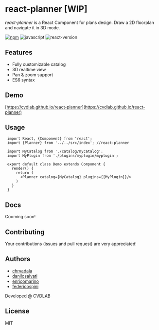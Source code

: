 # react-planner [WIP]
*react-planner* is a React Component for plans design.
Draw a 2D floorplan and navigate it in 3D mode.

[![npm](https://img.shields.io/npm/v/react-planner.svg?maxAge=2592000?style=plastic)](https://www.npmjs.com/package/react-planner)
![javascript](https://img.shields.io/badge/javascript-ES6-fbde34.svg)
![react-version](https://img.shields.io/badge/react%20version-15.0.0%20or%20later-61dafb.svg)

## Features
- Fully customizable catalog
- 3D realtime view
- Pan & zoom support
- ES6 syntax

## Demo

[https://cvdlab.github.io/react-planner](https://cvdlab.github.io/react-planner)


## Usage
```
 import React, {Component} from 'react';
 import {Planner} from '../../src/index'; //react-planner

 import MyCatalog from './catalog/mycatalog';
 import MyPlugin from './plugins/myplugin/myplugin';

 export default class Demo extends Component {
   render() {
     return (
       <Planner catalog={MyCatalog} plugins={[MyPlugin]}/>
     )
   }
 }
```

## Docs

Cooming soon!

## Contributing
Your contributions (issues and pull request) are very appreciated!

## Authors
- [chrvadala](https://github.com/chrvadala)
- [danilosalvati](https://github.com/danilosalvati)
- [enricomarino](https://github.com/enricomarino)
- [federicospini](https://github.com/federicospini)


Developed @ [CVDLAB](http://cvdlab.org/)

## License
MIT
